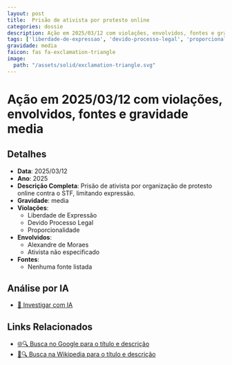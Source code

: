 ```yaml
---
layout: post
title:  Prisão de ativista por protesto online
categories: dossie
description: Ação em 2025/03/12 com violações, envolvidos, fontes e gravidade media
tags: ['liberdade-de-expressao', 'devido-processo-legal', 'proporcionalidade', 'alexandre-de-moraes', 'ativista-nao-especificado', 'gravidade-media']
gravidade: media
faicon: fas fa-exclamation-triangle
image:
  path: "/assets/solid/exclamation-triangle.svg"
---
```


# Ação em 2025/03/12 com violações, envolvidos, fontes e gravidade media

## Detalhes
- **Data**: 2025/03/12
- **Ano**: 2025
- **Descrição Completa**: Prisão de ativista por organização de protesto online contra o STF, limitando expressão.
- **Gravidade**: media <i class="fas fa-exclamation-triangle fa-2x"></i>
- **Violações**:
  - Liberdade de Expressão
  - Devido Processo Legal
  - Proporcionalidade
- **Envolvidos**:
  - Alexandre de Moraes
  - Ativista não especificado
- **Fontes**:
  - Nenhuma fonte listada

## Análise por IA
- [🤖 Investigar com IA](https://www.perplexity.ai/search?q=%22Alexandre%20de%20Moraes%22%20Pris%C3%A3o%20de%20ativista%20por%20protesto%20online%20Pris%C3%A3o%20de%20ativista%20por%20organiza%C3%A7%C3%A3o%20de%20protesto%20online%20contra%20o%20STF%2C%20limitando%20express%C3%A3o.%20Liberdade%20de%20Express%C3%A3o%20Devido%20Processo%20Legal%20Proporcionalidade%202025%20gravidade%20media)

## Links Relacionados
- [🌐🔍 Busca no Google para o título e descrição](https://www.google.com/search?q=%22Alexandre%20de%20Moraes%22%20Pris%C3%A3o%20de%20ativista%20por%20protesto%20online%20Pris%C3%A3o%20de%20ativista%20por%20organiza%C3%A7%C3%A3o%20de%20protesto%20online%20contra%20o%20STF%2C%20limitando%20express%C3%A3o.%20Liberdade%20de%20Express%C3%A3o%20Devido%20Processo%20Legal%20Proporcionalidade%202025%20gravidade%20media)
- [📖🔍 Busca na Wikipedia para o título e descrição](https://pt.wikipedia.org/w/index.php?search=%22Alexandre%20de%20Moraes%22%20Pris%C3%A3o%20de%20ativista%20por%20protesto%20online%20Pris%C3%A3o%20de%20ativista%20por%20organiza%C3%A7%C3%A3o%20de%20protesto%20online%20contra%20o%20STF%2C%20limitando%20express%C3%A3o.%20Liberdade%20de%20Express%C3%A3o%20Devido%20Processo%20Legal%20Proporcionalidade%202025%20gravidade%20media)

